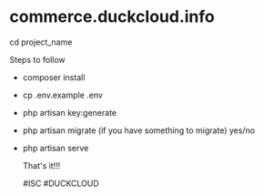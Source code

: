 # commerce.duckcloud.info

cd project_name

Steps to follow
 - composer install
 - cp .env.example .env
 - php artisan key:generate
 - php artisan migrate (if you have something to migrate) yes/no
 - php artisan serve

   That's it!!!

   #ISC #DUCKCLOUD
